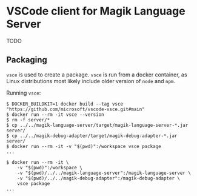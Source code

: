 # VSCode client for Magik Language Server

TODO

## Packaging

`vsce` is used to create a package. `vsce` is run from a docker container, as Linux distributions most likely include
older version of `node` and `npm`.

Running `vsce`:

```shell
$ DOCKER_BUILDKIT=1 docker build --tag vsce "https://github.com/microsoft/vscode-vsce.git#main"
$ docker run --rm -it vsce --version
$ rm -f server/*
$ cp ../../magik-language-server/target/magik-language-server-*.jar server/
$ cp ../../magik-debug-adapter/target/magik-debug-adapter-*.jar server/
$ docker run --rm -it -v "$(pwd)":/workspace vsce package
...
```

```shell
$ docker run --rm -it \
    -v "$(pwd)":/workspace \
    -v "$(pwd)/../../magik-language-server":/magik-language-server \
    -v "$(pwd)/../../magik-debug-adapter":/magik-debug-adapter \
    vsce package
...
```
